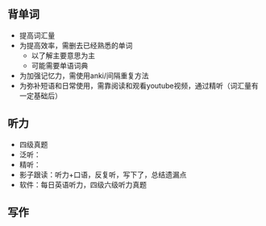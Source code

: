 ## 背单词
- 提高词汇量
- 为提高效率，需删去已经熟悉的单词
	- 以了解主要意思为主
	- 可能需要单语词典
- 为加强记忆力，需使用anki/间隔重复方法
- 为弥补短语和日常使用，需靠阅读和观看youtube视频，通过精听（词汇量有一定基础后）
## 听力
- 四级真题
- 泛听：
- 精听：
- 影子跟读：听力+口语，反复听，写下了，总结遗漏点
- 软件：每日英语听力，四级六级听力真题
## 写作
